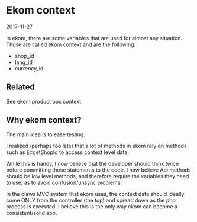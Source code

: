 Ekom context
================
2017-11-27



In ekom, there are some variables that are used for almost any situation.
Those are called ekom context and are the following:

- shop_id
- lang_id
- currency_id



Related
------------
See ekom product box context




Why ekom context?
--------------------


The main idea is to ease testing.

I realized (perhaps too late) that a lot of methods in ekom rely on methods such as E::getShopId to access
context level data.

While this is handy, I now believe that the developer should think twice before committing those statements to the code.
I now believe Api methods should be low level methods, and therefore require the variables they need to use, as to 
avoid confusion/unsync problems.



In the claws MVC system that ekom uses, the context data should ideally come ONLY from the controller (the top) and 
spread down as the php process is executed.
I believe this is the only way ekom can become a consistent/solid app.



